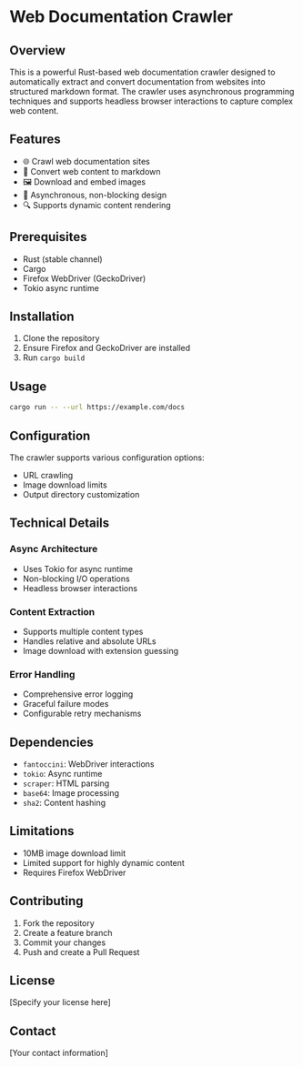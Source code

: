 # Web Documentation Crawler

## Overview

This is a powerful Rust-based web documentation crawler designed to automatically extract and convert documentation from websites into structured markdown format. The crawler uses asynchronous programming techniques and supports headless browser interactions to capture complex web content.

## Features

- 🌐 Crawl web documentation sites
- 📄 Convert web content to markdown
- 🖼️ Download and embed images
- 🚀 Asynchronous, non-blocking design
- 🔍 Supports dynamic content rendering

## Prerequisites

- Rust (stable channel)
- Cargo
- Firefox WebDriver (GeckoDriver)
- Tokio async runtime

## Installation

1. Clone the repository
2. Ensure Firefox and GeckoDriver are installed
3. Run `cargo build`

## Usage

```bash
cargo run -- --url https://example.com/docs
```

## Configuration

The crawler supports various configuration options:
- URL crawling
- Image download limits
- Output directory customization

## Technical Details

### Async Architecture
- Uses Tokio for async runtime
- Non-blocking I/O operations
- Headless browser interactions

### Content Extraction
- Supports multiple content types
- Handles relative and absolute URLs
- Image download with extension guessing

### Error Handling
- Comprehensive error logging
- Graceful failure modes
- Configurable retry mechanisms

## Dependencies

- `fantoccini`: WebDriver interactions
- `tokio`: Async runtime
- `scraper`: HTML parsing
- `base64`: Image processing
- `sha2`: Content hashing

## Limitations

- 10MB image download limit
- Limited support for highly dynamic content
- Requires Firefox WebDriver

## Contributing

1. Fork the repository
2. Create a feature branch
3. Commit your changes
4. Push and create a Pull Request

## License

[Specify your license here]

## Contact

[Your contact information]
